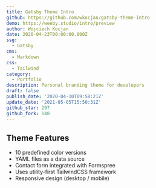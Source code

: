 ```yaml
---
title: Gatsby Theme Intro
github: https://github.com/wkocjan/gatsby-theme-intro
demo: https://weeby.studio/intro/preview
author: Wojciech Kocjan
date: 2020-04-23T00:00:00.000Z
ssg:
  - Gatsby
cms:
  - Markdown
css:
  - Tailwind
category:
  - Portfolio
description: Personal branding theme for developers
draft: false
publish_date: '2020-04-10T09:58:21Z'
update_date: '2021-05-05T15:50:31Z'
github_star: 297
github_fork: 148
---
```

## Theme Features

- 10 predefined color versions
- YAML files as a data source
- Contact form integrated with Formspree
- Uses utility-first TailwindCSS framework
- Responsive design (desktop / mobile)
